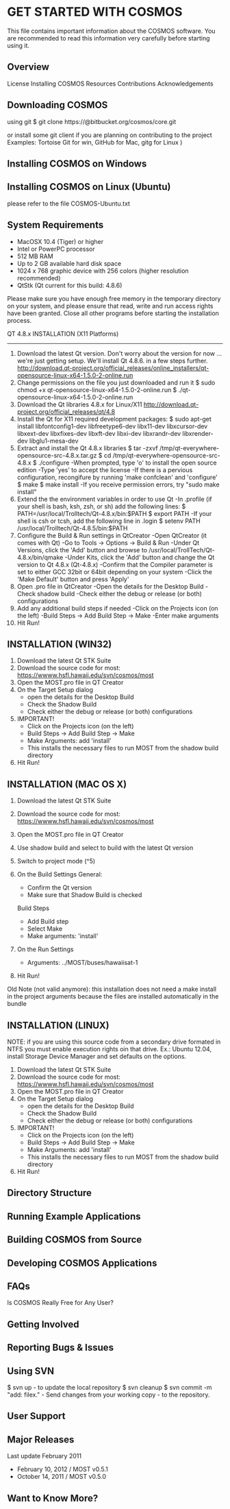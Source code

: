 GET STARTED WITH COSMOS
=======================

This file contains important information about the COSMOS software. 
You are recommended to read this information very carefully before 
starting using it.


Overview
--------
  License
  Installing
  COSMOS Resources
  Contributions
  Acknowledgements
 

Downloading COSMOS
------------------

using git
$ git clone https://<yourusername>@bitbucket.org/cosmos/core.git

or install some git client if you are planning on contributing to the project
Examples: Tortoise Git for win, GitHub for Mac, gitg for Linux )

 
Installing COSMOS on Windows
----------------------------





Installing COSMOS on Linux (Ubuntu)
-----------------------------------
please refer to the file COSMOS-Ubuntu.txt







System Requirements
------------------- 

* MacOSX 10.4 (Tiger) or higher
* Intel or PowerPC processor
* 512 MB RAM
* Up to 2 GB available hard disk space
* 1024 x 768 graphic device with 256 colors (higher resolution 
recommended)
* QtStk (Qt current for this build: 4.8.6)

Please make sure you have enough free memory in the temporary directory 
on your system, and please ensure that read, write and run access 
rights have been granted. Close all other programs before starting the 
installation process.






QT 4.8.x INSTALLATION (X11 Platforms)
________________________________________

1. Download the latest Qt version. Don't worry about the version for now ... we're just getting setup. We'll install Qt 4.8.6. in a few steps further.
	http://download.qt-project.org/official_releases/online_installers/qt-opensource-linux-x64-1.5.0-2-online.run
2. Change permissions on the file you just downloaded and run it
	$ sudo chmod +x qt-opensource-linux-x64-1.5.0-2-online.run
	$ ./qt-opensource-linux-x64-1.5.0-2-online.run
3. Download the Qt libraries 4.8.x for Linux/X11
	http://download.qt-project.org/official_releases/qt/4.8
4. Install the Qt for X11 required development packages:
	$ sudo apt-get install libfontconfig1-dev libfreetype6-dev libx11-dev libxcursor-dev libxext-dev libxfixes-dev libxft-dev libxi-dev libxrandr-dev libxrender-dev libglu1-mesa-dev
5. Extract and install the Qt 4.8.x libraries
	$ tar -zxvf /tmp/qt-everywhere-opensource-src-4.8.x.tar.gz
	$ cd  /tmp/qt-everywhere-opensource-src-4.8.x
	$ ./configure
		-When prompted, type 'o' to install the open source edition
		-Type 'yes' to accept the license
		-If there is a pervious configuration, recongifure by running 'make confclean' and 'configure'
	$ make
	$ make install
		-If you receive permission errors, try "sudo make install"
6.  Extend the the environment variables in order to use Qt
	-In .profile (if your shell is bash, ksh, zsh, or sh) add the following lines:
		$ PATH=/usr/local/Trolltech/Qt-4.8.x/bin:$PATH
		$ export PATH
	-If your shell is csh or tcsh, add the following line in .login
		$ setenv PATH /usr/local/Trolltech/Qt-4.8.5/bin:$PATH
7. Configure the Build & Run settings in QtCreator
	-Open QtCreator (it comes with Qt)
	-Go to Tools -> Options -> Build & Run
	-Under Qt Versions, click the 'Add' button and browse to /usr/local/TrollTech/Qt-4.8.x/bin/qmake
	-Under Kits, click the 'Add' button and change the Qt version to Qt 4.8.x (Qt-4.8.x)
	-Confirm that the Compiler parameter is set to either GCC 32bit or 64bit depending on your system
	-Click the 'Make Default' button and press 'Apply'
8. Open .pro file in QtCreator
	-Open the details for the Desktop Build
	-Check shadow build
	-Check either the debug or release (or both) configurations
9. Add any additional build steps if needed
	-Click on the Projects icon (on the left)
	-Build Steps -> Add Build Step -> Make
	-Enter make arguments
10. Hit Run!

INSTALLATION (WIN32)
----------------------------------------------------------------------

1) Download the latest Qt STK Suite 
2) Download the source code for most: 
	https://wwww.hsfl.hawaii.edu/svn/cosmos/most 
3) Open the MOST.pro file in QT Creator
4) On the Target Setup dialog
	- open the details for the Desktop Build
	- Check the Shadow Build
	- Check either the debug or release (or both) configurations
5) IMPORTANT! 
	- Click on the Projects icon (on the left)
	- Build Steps -> Add Build Step -> Make
	- Make Arguments: add 'install'
	- This installs the necessary files to run MOST from the shadow 
	build directory
5) Hit Run!


INSTALLATION (MAC OS X)
----------------------------------------------------------------------

1) Download the latest Qt STK Suite 
2) Download the source code for most: 
	https://wwww.hsfl.hawaii.edu/svn/cosmos/most 
3) Open the MOST.pro file in QT Creator
4) Use shadow build and select to build with the latest Qt version 
4) Switch to project mode (^5)
4) On the Build Settings
	General:
	- Confirm the Qt version
	- Make sure that Shadow Build is checked

	Build Steps
	- Add Build step
	- Select Make
	- Make arguments: 'install'
5) On the Run Settings
	- Arguments: ../MOST/buses/hawaiisat-1
6) Hit Run!

Old Note (not valid anymore): this installation does not need a 
make install in the project arguments because the 
files are installed automatically in the bundle


INSTALLATION (LINUX)
----------------------------------------------------------------------

NOTE: if you are using this source code from a secondary drive formated in NTFS you must enable execution rights oin that drive. Ex.: Ubuntu 12.04, install Storage Device Manager and set defaults on the options.

1) Download the latest Qt STK Suite 
2) Download the source code for most: https://wwww.hsfl.hawaii.edu/svn/cosmos/most 
3) Open the MOST.pro file in QT Creator
4) On the Target Setup dialog
	- open the details for the Desktop Build
	- Check the Shadow Build
	- Check either the debug or release (or both) configurations
5) IMPORTANT! 
	- Click on the Projects icon (on the left)
	- Build Steps -> Add Build Step -> Make
	- Make Arguments: add 'install'
	- This installs the necessary files to run MOST from the shadow build directory
5) Hit Run!




Directory Structure
-------------------


Running Example Applications
----------------------------


Building COSMOS from Source
---------------------------


Developing COSMOS Applications
------------------------------


FAQs
----
Is COSMOS Really Free for Any User?



Getting Involved
----------------------------------------------------------------------



Reporting Bugs & Issues
----------------------------------------------------------------------


Using SVN
----------------------------------------------------------------------
$ svn up  - to update the local repository
$ svn cleanup 
$ svn commit -m "add: filex." - Send changes from your working copy 
			      - to the repository.



User Support
----------------------------------------------------------------------


Major Releases
----------------------------------------------------------------------

Last update February 2011
- February 10, 2012 / MOST v0.5.1 
- October 14, 2011 / MOST v0.5.0  


Want to Know More?
----------------------------------------------------------------------

